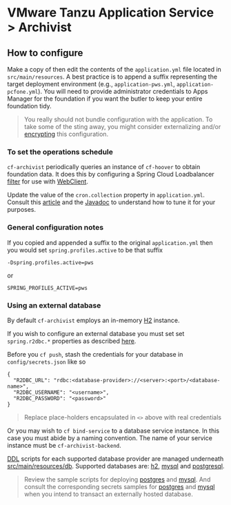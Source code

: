 # VMware Tanzu Application Service > Archivist

## How to configure

Make a copy of then edit the contents of the `application.yml` file located in `src/main/resources`.  A best practice is to append a suffix representing the target deployment environment (e.g., `application-pws.yml`, `application-pcfone.yml`). You will need to provide administrator credentials to Apps Manager for the foundation if you want the butler to keep your entire foundation tidy.

> You really should not bundle configuration with the application. To take some of the sting away, you might consider externalizing and/or [encrypting](https://blog.novatec-gmbh.de/encrypted-properties-spring/) this configuration.

### To set the operations schedule

`cf-archivist` periodically queries an instance of `cf-hoover` to obtain foundation data.  It does this by configuring a Spring Cloud Loadbalancer [filter](https://docs.spring.io/spring-cloud-commons/docs/current/reference/html/#webflux-with-reactive-loadbalancer) for use with [WebClient](https://docs.spring.io/spring-boot/docs/current/reference/html/boot-features-webclient.html#boot-features-webclient).

Update the value of the `cron.collection` property in `application.yml`.  Consult this [article](https://www.baeldung.com/spring-scheduled-tasks) and the [Javadoc](https://docs.spring.io/spring-framework/docs/current/javadoc-api/org/springframework/scheduling/annotation/Scheduled.html#cron--) to understand how to tune it for your purposes.

### General configuration notes

If you copied and appended a suffix to the original `application.yml` then you would set `spring.profiles.active` to be that suffix

```
-Dspring.profiles.active=pws
```

or

```
SPRING_PROFILES_ACTIVE=pws
```

### Using an external database

By default `cf-archivist` employs an in-memory [H2](http://www.h2database.com) instance.

If you wish to configure an external database you must set set `spring.r2dbc.*` properties as described [here](https://github.com/spring-projects-experimental/spring-boot-r2dbc).

Before you `cf push`, stash the credentials for your database in `config/secrets.json` like so

```
{
  "R2DBC_URL": "rdbc:<database-provider>://<server>:<port>/<database-name>",
  "R2DBC_USERNAME": "<username>",
  "R2DBC_PASSWORD": "<password>"
}
```

> Replace place-holders encapsulated in `<>` above with real credentials

Or you may wish to `cf bind-service` to a database service instance. In this case you must abide by a naming convention. The name of your service instance must be `cf-archivist-backend`.

[DDL](https://en.wikipedia.org/wiki/Data_definition_language) scripts for each supported database provider are managed underneath [src/main/resources/db](src/main/resources/db). Supported databases are: [h2](src/main/resources/db/h2/schema.ddl), [mysql](src/main/resources/db/mysql/schema.ddl) and [postgresql](src/main/resources/db/postgresql/schema.ddl).

> Review the sample scripts for deploying [postgres](../scripts/deploy.postgres.sh) and [mysql](../scripts/deploy.mysql.sh).  And consult the corresponding secrets samples for [postgres](../samples/secrets.pws.with-postgres.json) and [mysql](../samples/secrets.pws.with-mysql.json) when you intend to transact an externally hosted database.
